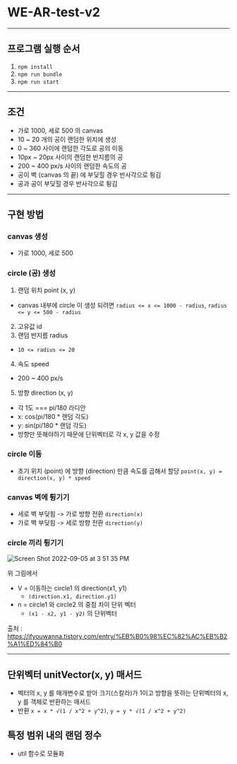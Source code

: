 # WE-AR-test-v2

---
## 프로그램 실행 순서
1. `npm install`
2. `npm run bundle`
3. `npm run start`

---
## 조건
- 가로 1000, 세로 500 의 canvas
- 10 ~ 20 개의 공이 랜덤한 위치에 생성
- 0 ~ 360 사이에 랜덤한 각도로 공의 이동
- 10px ~ 20px 사이의 랜덤한 반지름의 공
- 200 ~ 400 px/s 사이의 랜덤한 속도의 공
- 공이 벽 (canvas 의 끝) 에 부딪힐 경우 반사각으로 튕김
- 공과 공이 부딪힐 경우 반사각으로 튕김

---
## 구현 방법
### canvas 생성
- 가로 1000, 세로 500


### circle (공) 생성
1. 랜덤 위치 point (x, y)
  - canvas 내부에 circle 이 생성 되려면 `radius <= x <= 1000 - radius`, `radius <= y <= 500 - radius`
2. 고유값 id
3. 랜덤 반지름 radius
  - `10 <= radius <= 20`
4. 속도 speed
  - 200 ~ 400 px/s
5. 방향 direction (x, y)
  - 각 1도 === pi/180 라디안
  - x: cos(pi/180 * 랜덤 각도)
  - y: sin(pi/180 * 랜덤 각도)
  - 방향만 뜻해야하기 때문에 단위벡터로 각 x, y 값을 수정


### circle 이동
- 초기 위치 (point) 에 방향 (direction) 만큼 속도를 곱해서 할당
`point(x, y) = direction(x, y) * speed`


### canvas 벽에 튕기기
- 세로 벽 부딪힘 -> 가로 방향 전환 `direction(x)`
- 가로 벽 부딪힘 -> 세로 방향 전환 `direction(y)`


### circle 끼리 튕기기
![Screen Shot 2022-09-05 at 3 51 35 PM](https://user-images.githubusercontent.com/69745441/188382956-e41640a5-a409-488c-af81-3671a110eb84.png)

위 그림에서 
- V = 이동하는 circle1 의 direction(x1, y1)
  - `(direction.x1, direction.y1)`
- n = circle1 와 circle2 의 중점 차이 단위 벡터
  - `(x1 - x2, y1 - y2)` 의 단위벡터

출처 : https://ifyouwanna.tistory.com/entry/%EB%B0%98%EC%82%AC%EB%B2%A1%ED%84%B0


---
## 단위벡터 unitVector(x, y) 매서드
- 벡터의 x, y 를 매개변수로 받아 크기(스칼라)가 1이고 방향을 뜻하는 단위벡터의 x, y 를 객체로 반환하는 매서드
- 반환 `x = x * √(1 / x^2 + y^2)`, `y = y * √(1 / x^2 + y^2)`


## 특정 범위 내의 랜덤 정수
 - util 함수로 모듈화
  
